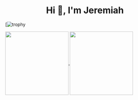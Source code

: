 <h1 align="center">Hi 👋, I'm Jeremiah</h1>



[![trophy](https://github-profile-trophy-sigma-three.vercel.app/?username=pbandjib&theme=radical)

<a href="https://github.com/pbandjib/github-readme-stats">
  <img height=200 align="center" src="https://github-readme-stats-lcj4.vercel.app/api?username=pbandjib&show_icons=true&theme=radical" />
</a>
<a href="https://github.com/pbandjib/github-readme-stats">
  <img height=200 align="center" src="https://github-readme-stats-lcj4.vercel.app/api/top-langs/?username=pbandjib&layout=donut&theme=radical" />
</a>
